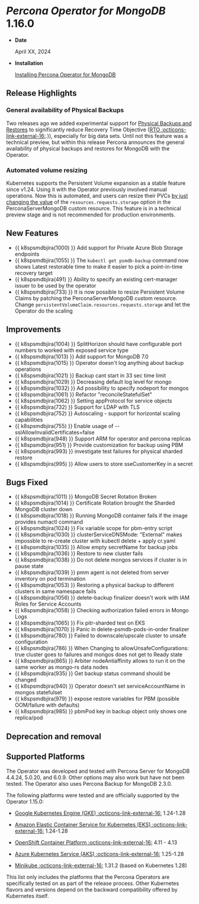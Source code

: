 # *Percona Operator for MongoDB* 1.16.0

* **Date**

    April XX, 2024

* **Installation**

    [Installing Percona Operator for MongoDB](../System-Requirements.md#installation-guidelines)

## Release Highlights

### General availability of Physical Backups

Two releases ago we added experimental support for [Physical Backups and Restores](../backups.md#physical) to significantly reduce Recovery Time Objective ([RTO :octicons-link-external-16:](https://www.percona.com/blog/backups-and-disaster-recovery/#:~:text=Recovery%20time%20objective%20(RTO)%20is,afford%20to%20lose%20after%20recovery).)), especially for big data sets. Until not this feature was a technical preview, but within this release Percona announces the general availability of physical backups and restores for MongoDB with the Operator.

### Automated volume resizing

Kubernetes supports the Persistent Volume expansion as a stable feature since v1.24. Using it with the Operator previously involved manual operations. Now this is automated, and users can resize their PVCs [by just changing the value](../scaling.md#scale-storage) of the `resources.requests.storage` option in the PerconaServerMongoDB custom resource. This feature is in a technical preview stage and is not recommended for production environments.

## New Features

* {{ k8spsmdbjira(1000) }} Add support for Private Azure Blob Storage endpoints
* {{ k8spsmdbjira(1055) }} The `kubectl get psmdb-backup` command now shows Latest restorable time to make it easier to pick a point-in-time recovery target
* {{ k8spsmdbjira(491) }} Ability to specify an existing cert-manager issuer to be used by the operator
* {{ k8spsmdbjira(733) }} It is now possible to resize Persistent Volume Claims by patching the PerconaServerMongoDB custom resource. Change  `persistentVolumeClaim.resources.requests.storage` and let the Operator do the scaling
## Improvements

* {{ k8spsmdbjira(1004) }} SplitHorizon should have configurable port numbers to worked with exposed service type
* {{ k8spsmdbjira(1013) }} Add support for MongoDB 7.0
* {{ k8spsmdbjira(1015) }} Operator doesn't log anything about backup operations
* {{ k8spsmdbjira(1021) }} Backup cant start in 33 sec time limit
* {{ k8spsmdbjira(1029) }} Decreasing default log level for mongo
* {{ k8spsmdbjira(1032) }} Ad possibility to specify nodeport for mongos
* {{ k8spsmdbjira(1061) }} Refactor "reconcileStatefulSet"
* {{ k8spsmdbjira(1062) }} Setting appProtocol for service objects
* {{ k8spsmdbjira(732) }} Support for LDAP with TLS
* {{ k8spsmdbjira(752) }} Autoscaling - support for horizontal scaling capabilities
* {{ k8spsmdbjira(755) }} Enable usage of --sslAllowInvalidCertificates=false
* {{ k8spsmdbjira(948) }} Support ARM for operator and percona replicas
* {{ k8spsmdbjira(951) }} Provide customization for backup using PBM
* {{ k8spsmdbjira(993) }} investigate test failures for physical sharded restore
* {{ k8spsmdbjira(995) }} Allow users to store sseCustomerKey in a secret

## Bugs Fixed

* {{ k8spsmdbjira(1011) }} MongoDB Secret Rotation Broken
* {{ k8spsmdbjira(1014) }} Certificate Rotation brought the Sharded MongoDB cluster down
* {{ k8spsmdbjira(1018) }} Running MongoDB container fails if the image provides numactl command
* {{ k8spsmdbjira(1024) }} Fix variable scope for pbm-entry script
* {{ k8spsmdbjira(1030) }} clusterServiceDNSMode: "External" makes impossble to re-create cluster with kubectl delete + apply cr.yaml
* {{ k8spsmdbjira(1035) }} Allow empty secretName for backup jobs
* {{ k8spsmdbjira(1036) }} Restore to new cluster fails
* {{ k8spsmdbjira(1038) }} Do not delete mongos services if cluster is in pause state
* {{ k8spsmdbjira(1039) }} pmm agent is not deleted from server inventory on pod termination
* {{ k8spsmdbjira(1053) }} Restoring a physical backup to different clusters in same namespace fails
* {{ k8spsmdbjira(1056) }} delete-backup finalizer doesn't work with IAM Roles for Service Accounts
* {{ k8spsmdbjira(1058) }} Checking authorization failed errors in Mongo Logs
* {{ k8spsmdbjira(1065) }} Fix pitr-sharded test on EKS
* {{ k8spsmdbjira(1070) }} Panic in delete-psmdb-pods-in-order finalizer
* {{ k8spsmdbjira(780) }} Failed to downscale/upscale cluster to unsafe configuration
* {{ k8spsmdbjira(786) }} When Changing to allowUnsafeConfigurations: true cluster goes to failures and mongos does not get to Ready state
* {{ k8spsmdbjira(865) }} Arbiter nodeAntiaffinity allows to run it on the same worker as mongo-rs data nodes
* {{ k8spsmdbjira(935) }} Get backup status command should be changed
* {{ k8spsmdbjira(940) }} Operator doesn't set serviceAccountName in mongos statefulset
* {{ k8spsmdbjira(979) }} expose restore variables for PBM (possible OOM/failure with defaults)
* {{ k8spsmdbjira(985) }} pbmPod key in backup object only shows one replica/pod

## Deprecation and removal



## Supported Platforms

The Operator was developed and tested with Percona Server for MongoDB 4.4.24,
5.0.20, and 6.0.9. Other options may also work but have not been tested. The
Operator also uses Percona Backup for MongoDB 2.3.0.

The following platforms were tested and are officially supported by the Operator
1.15.0:

* [Google Kubernetes Engine (GKE) :octicons-link-external-16:](https://cloud.google.com/kubernetes-engine) 1.24-1.28

* [Amazon Elastic Container Service for Kubernetes (EKS) :octicons-link-external-16:](https://aws.amazon.com) 1.24-1.28

* [OpenShift Container Platform :octicons-link-external-16:](https://www.redhat.com/en/technologies/cloud-computing/openshift) 4.11 - 4.13

* [Azure Kubernetes Service (AKS) :octicons-link-external-16:](https://azure.microsoft.com/en-us/services/kubernetes-service/) 1.25-1.28

* [Minikube :octicons-link-external-16:](https://github.com/kubernetes/minikube) 1.31.2 (based on Kubernetes 1.28)

This list only includes the platforms that the Percona Operators are specifically tested on as part of the release process. Other Kubernetes flavors and versions depend on the backward compatibility offered by Kubernetes itself.

